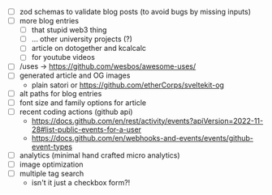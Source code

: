 - [ ] zod schemas to validate blog posts (to avoid bugs by missing inputs)
- [ ] more blog entries
  - [ ] that stupid web3 thing
  - [ ] ... other university projects (?)
  - [ ] article on dotogether and kcalcalc
  - [ ] for youtube videos
- [ ] /uses → https://github.com/wesbos/awesome-uses/
- [ ] generated article and OG images
  - plain satori or https://github.com/etherCorps/sveltekit-og
- [ ] alt paths for blog entries
- [ ] font size and family options for article
- [ ] recent coding actions (github api)
  - https://docs.github.com/en/rest/activity/events?apiVersion=2022-11-28#list-public-events-for-a-user
  - https://docs.github.com/en/webhooks-and-events/events/github-event-types
- [ ] analytics (minimal hand crafted micro analytics)
- [ ] image optimization
- [ ] multiple tag search
  - isn't it just a checkbox form?!
